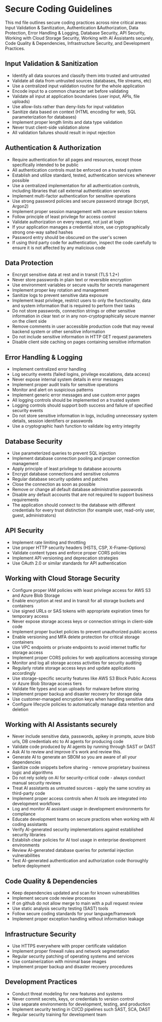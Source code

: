 # Secure Coding Guidelines
This md file outlines secure coding practices across nine critical areas: Input Validation &
  Sanitization, Authentication &Authorization, Data Protection, Error Handling & Logging, Database  Security, API Security, Working with Cloud Storage Security, Working with AI Assistants securely, Code Quality
  & Dependencies, Infrastructure Security, and Development Practices.

## Input Validation & Sanitization
- Identify all data sources and classify them into trusted and untrusted
- Validate all data from untrusted sources (databases, file streams, etc)
- Use a centralized input validation routine for the whole application
- Encode input to a common character set before validating
- Validate all input at application boundaries (user input, APIs, file uploads)
- Use allow-lists rather than deny-lists for input validation
- Sanitize data based on context (HTML encoding for web, SQL parameterization for databases)
- Implement proper length limits and data type validation
- Never trust client-side validation alone
- All validation failures should result in input rejection

## Authentication & Authorization
- Require authentication for all pages and resources, except those specifically intended to be public
- All authentication controls must be enforced on a trusted system
- Establish and utilize standard, tested, authentication services whenever possible
- Use a centralized implementation for all authentication controls, including libraries that call external authentication services
- Implement multi-factor authentication for sensitive operations
- Use strong password policies and secure password storage (bcrypt, Argon2)
- Implement proper session management with secure session tokens
- Follow principle of least privilege for access control
- Validate authorization on every request, not just at login
- If your application manages a credential store, use cryptographically strong one-way salted hashes
- Password entry should be obscured on the user's screen
- If using third party code for authentication, inspect the code carefully to ensure it is not affected by any malicious code

## Data Protection
- Encrypt sensitive data at rest and in transit (TLS 1.2+)
- Never store passwords in plain text or reversible encryption
- Use environment variables or secure vaults for secrets management
- Implement proper key rotation and management
- Sanitize logs to prevent sensitive data exposure
- Implement least privilege, restrict users to only the functionality, data and system information that is required to perform their tasks
- Do not store passwords, connection strings or other sensitive information in clear text or in any non-cryptographically secure manner on the client side
- Remove comments in user accessible production code that may reveal backend system or other sensitive information
- Do not include sensitive information in HTTP GET request parameters
- Disable client side caching on pages containing sensitive information

## Error Handling & Logging
- Implement centralized error handling
- Log security events (failed logins, privilege escalations, data access)
- Never expose internal system details in error messages
- Implement proper audit trails for sensitive operations
- Monitor and alert on suspicious patterns
- Implement generic error messages and use custom error pages
- All logging controls should be implemented on a trusted system
- Logging controls should support both success and failure of specified security events
- Do not store sensitive information in logs, including unnecessary system details, session identifiers or passwords
- Use a cryptographic hash function to validate log entry integrity
 
## Database Security
- Use parameterized queries to prevent SQL injection
- Implement database connection pooling and proper connection management
- Apply principle of least privilege to database accounts
- Encrypt database connections and sensitive columns
- Regular database security updates and patches
- Close the connection as soon as possible
- Remove or change all default database administrative passwords
- Disable any default accounts that are not required to support business requirements
- The application should connect to the database with different credentials for every trust distinction (for example user, read-only user, guest, administrators)


## API Security
- Implement rate limiting and throttling
- Use proper HTTP security headers (HSTS, CSP, X-Frame-Options)
- Validate content types and enforce proper CORS policies
- Implement API versioning and deprecation strategies
- Use OAuth 2.0 or similar standards for API authentication

## Working with Cloud Storage Security
- Configure proper IAM policies with least privilege access for AWS S3 and Azure Blob Storage
- Enable encryption at rest and in transit for all storage buckets and containers
- Use signed URLs or SAS tokens with appropriate expiration times for temporary access
- Never expose storage access keys or connection strings in client-side code
- Implement proper bucket policies to prevent unauthorized public access
- Enable versioning and MFA delete protection for critical storage containers
- Use VPC endpoints or private endpoints to avoid internet traffic for storage access
- Implement proper CORS policies for web applications accessing storage
- Monitor and log all storage access activities for security auditing
- Regularly rotate storage access keys and update applications accordingly
- Use storage-specific security features like AWS S3 Block Public Access or Azure Blob Storage access tiers
- Validate file types and scan uploads for malware before storing
- Implement proper backup and disaster recovery for storage data
- Use customer-managed encryption keys when handling sensitive data
- Configure lifecycle policies to automatically manage data retention and deletion

## Working with AI Assistants securely
- Never include sensitive data, passwords, apikey in prompts, azure blob urls, DB credentials etc to AI agents for producing code
- Validate code produced by AI agents by running through SAST or DAST
- Ask AI to review and improve it's work and review this.
- Generate AI to generate an SBOM so you are aware of all your dependencies
- Sanitize code snippets before sharing - remove proprietary business logic and algorithms
- Do not rely solely on AI for security-critical code - always conduct manual security reviews
- Treat AI assistants as untrusted sources - apply the same scrutiny as third-party code
- Implement proper access controls when AI tools are integrated into development workflows
- Log and monitor AI assistant usage in development environments for compliance
- Educate development teams on secure practices when working with AI coding assistants
- Verify AI-generated security implementations against established security libraries
- Establish clear policies for AI tool usage in enterprise development environments
- Review AI-generated database queries for potential injection vulnerabilities
- Test AI-generated authentication and authorization code thoroughly before deployment

## Code Quality & Dependencies
- Keep dependencies updated and scan for known vulnerabilities
- Implement secure code review processes
- If on github do not allow merge to main with a pull request review
- Use static analysis security testing (SAST) tools
- Follow secure coding standards for your language/framework
- Implement proper exception handling without information leakage

## Infrastructure Security
- Use HTTPS everywhere with proper certificate validation
- Implement proper firewall rules and network segmentation
- Regular security patching of operating systems and services
- Use containerization with minimal base images
- Implement proper backup and disaster recovery procedures

## Development Practices
- Conduct threat modeling for new features and systems
- Never commit secrets, keys, or credentials to version control
- Use separate environments for development, testing, and production
- Implement security testing in CI/CD pipelines such SAST, SCA, DAST
- Regular security training for development team
